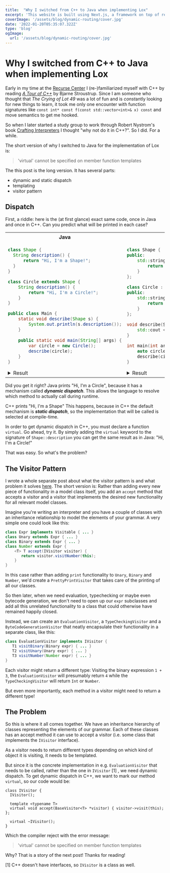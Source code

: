 ```yaml
---
title:  "Why I switched from C++ to Java when implementing Lox"
excerpt: 'This website is built using Next.js, a framework on top of react.js, styled with Tailwind CSS and hosted on Vercel. In this post I explain how '
coverImage: '/assets/blog/dynamic-routing/cover.jpg'
date: '2022-01-20T05:35:07.322Z'
type: 'blog'
ogImage:
  url: '/assets/blog/dynamic-routing/cover.jpg'
---
```


# Why I switched from C++ to Java when implementing Lox

Early in my time at the [Recurse Center](https://recurse.com) I (re-)familiarized myself with C++ by reading 
[*A Tour of C++*](https://www.stroustrup.com/tour2.html) by Bjarne Stroustrup.
Since I am someone who thought that *The Crying of Lot 49* was a lot of fun and is *const*antly looking for new things to learn, 
it took me only one encounter with function signatures like `const int* const f(const std::vector<int>& x) const` and move semantics to get me hooked.

So when I later started a study group to work through Robert Nystrom's book [Crafting Interpreters](https://craftinginterpreters.com/)
I thought "why not do it in C++?". So I did. For a while. 

The short version of why I switched to Java for the implementation of Lox is:  
> 'virtual' cannot be specified on member function templates   
 
The this post is the long version.
It has several parts:
- dynamic and static dispatch
- templating
- visitor pattern


## Dispatch
First, a riddle: here is the (at first glance) exact same code, once in Java and once in C++. 
Can you predict what will be printed in each case? 

<table>
<tr>
<th>Java</th>
<th>C++</th>
</tr>
<tr>
<td>

```java
class Shape {
  String description() {
      return "Hi, I'm a Shape!";
  }
}

class Circle extends Shape {
    String description() {
        return "Hi, I'm a Circle!";
    }
}

public class Main {
    static void describe(Shape s) {
        System.out.println(s.description());
    }
    
    public static void main(String[] args) {
        var circle = new Circle();
        describe(circle);
    }
}
```

<details>
<summary>Result</summary>
"Hi, I'm a Circle!"
</details>

</td>
<td>

```cpp
class Shape {
public:
    std::string description() {
        return "Hi, I'm a Shape!";
    }
};

class Circle : public Shape {
public:
    std::string description() {
        return "Hi, I'm a Circle!";
    }
};

void describe(Shape& s) {
    std::cout << s.description() << std::endl;
}

int main(int argc, char** argv) {
    auto circle = Circle{};
    describe(circle);
}
```

<details>
<summary>Result</summary>
"Hi, I'm a Shape!"
</details>

</td>
</tr>
</table>

Did you get it right? 
Java prints "Hi, I'm a Circle", because it has a mechanism called ***dynamic dispatch***.
This allows the language to resolve which method to actually call during runtime. 

C++ prints "Hi, I'm a Shape"
This happens, because in C++ the default mechanism is ***static dispatch***, so the implementation
that will be called is selected at compile-time.

In order to get dynamic dispatch in C++, you must declare a function `virtual`.
Go ahead, try it. By simply adding the `virtual` keyword to the signature of `Shape::description`
you can get the same result as in Java: "Hi, I'm a Circle!"

That was easy. So what's the problem? 

## The Visitor Pattern

I wrote a whole separate post about what the visitor pattern is and what problem it solves [here](2022-01-04-visitor-pattern.md).
The short version is: 
Rather than adding every new piece of functionality in a model class itself, you add an `accept` method that
accepts a visitor and a visitor that implements the desired new functionality for all relevant model classes.

Imagine you're writing an interpreter and you have a couple of classes with an inheritance relationship to 
model the elements of your grammar. A very simple one could look like this: 

```java
class Expr implements Visitable { ... } 
class Unary extends Expr { ... } 
class Binary extends Expr { ... } 
class Number extends Expr { 
    <T> T accept(IVisitor visitor) {
       return visitor.visitNumber(this);
    }
}
```

In this case rather than adding `print` functionality to `Unary`, `Binary` and `Number`, 
we'd create a `PrettyPrintVisitor` that takes care of the printing of all our classes.

So then later, when we need evaluation, typechecking or maybe even bytecode generation, 
we don't need to open up our `expr` subclasses and add all this unrelated functionality to a 
class that could otherwise have remained happily closed.

Instead, we can create an `EvaluationVisitor`, a `TypeCheckingVisitor` and a `ByteCodeGenerationVisitor`
that neatly encapsulate their functionality in a separate class, like this: 

```java
class EvaluationVisitor implements IVisitor {
   T1 visitBinary(Binary expr) { ... }
   T2 visitUnary(Unary expr) { ... }
   T3 visitNumber(Number expr) { ... }
}
```

Each visitor might return a different type:
Visiting the binary expression `1 + 3`, the `EvaluationVisitor` will presumably return `4`
while the `TypeCheckingVisitor` will return `Int` or `Number`.

But even more importantly, each method in a visitor might need to return a different type!

## The Problem

So this is where it all comes together.
We have an inheritance hierarchy of classes representing the elements of our grammar.
Each of these classes has an accept method it can use to accept a visitor (i.e. some class that implements the `IVisitor` interface).

As a visitor needs to return different types depending on which kind of object it is visiting, it needs to be templated.

But since it is the concrete implementation in e.g. `EvaluationVisitor` that needs to be called, 
rather than the one in `IVisitor` [1] , we need dynamic dispatch.
To get dynamic dispatch in C++, we want to mark our method `virtual`, so our code would be: 

```
class IVisitor {
  IVisitor();
  
  template <typename T>
  virtual void accept(BaseVisitor<T> *visitor) { visitor->visit(this); }; 
  
  virtual ~IVisitor();
}
```

Which the compiler reject with the error message: 
> 'virtual' cannot be specified on member function templates

Why? That is a story of the next post!
Thanks for reading!


[1] C++ doesn't have interfaces, so `IVisitor` is a class as well.